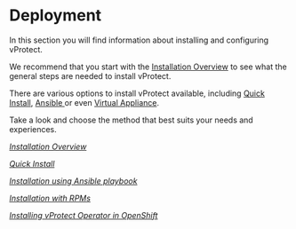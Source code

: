 # Deployment

In this section you will find information about installing and configuring vProtect.

We recommend that you start with the [Installation Overview](installation-overview.md) to see what the general steps are needed to install vProtect.

There are various options to install vProtect available, including [Quick Install](quick-install-all-in-one.md), [Ansible ](installation-using-ansible-playbook.md)or even [Virtual Appliance](virtual-appliance/).

Take a look and choose the method that best suits your needs and experiences.

[_Installation Overview_](installation-overview.md)

[_Quick Install_](quick-install-all-in-one.md)

[_Installation using Ansible playbook_](installation-using-ansible-playbook.md)

[_Installation with RPMs_](installation-with-rpms.md)

[_Installing vProtect Operator in OpenShift_](openshift-operator-installation.md)

